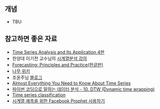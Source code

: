 ## 개념
- TBU

## 참고하면 좋은 자료
- [Time Series Analysis and Its Application 4판](https://www.stat.pitt.edu/stoffer/tsa4/tsa4.pdf)
- 한양대 이기천 교수님의 [시계열분석 강의](http://www.kocw.net/home/search/kemView.do?kemId=977301)
- [Forecasting: Principles and Practice(한글판)](https://otexts.com/fppkr/)
- [나무 위키](https://namu.wiki/w/시계열%20분석)
- 조윤주님 [블로그](https://yjucho1.github.io/categories/#time-series)
- [Almost Everything You Need to Know About Time Series](https://towardsdatascience.com/almost-everything-you-need-to-know-about-time-series-860241bdc578)
- [파이썬 코딩으로 말하는 데이터 분석 - 10. DTW (Dynamic time wrapping)](https://hamait.tistory.com/862)
- [Time series classification](https://www.slideshare.net/hunkim/time-series-classification)
- [시계열 예측을 위한 Facebook Prophet 사용하기](https://zzsza.github.io/data/2019/02/06/prophet/)